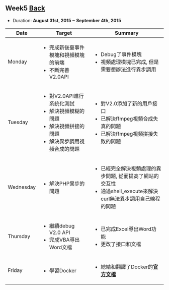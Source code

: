 ## Week5	[Back](./../summary.md)

* Duration: **August 31st, 2015 ~ September 4th, 2015**

<table>
	<thead>
		<th scope="col">Date</th>
		<th scope="col">Target</th>
		<th scope="col">Summary</th>
	</thead>
	<tbody>
		<tr>
			<td>Monday</td>
			<td>
				<ul>
					<li>完成新後臺事件模塊和視頻模塊的前端</li>
					<li>不斷完善V2.0API</li>
				</ul>
			</td>
			<td>
				<ul>
					<li>Debug了事件模塊</li>
					<li>視頻處理模塊已完成, 但是需要想辦法進行異步調用</li>
				</ul>
			</td>
		</tr>
		<tr>
			<td>Tuesday</td>
			<td>
				<ul>
					<li>對V2.0API進行系統化測試</li>
					<li>解決視頻模糊的問題</li>
					<li>解決視頻拼接的問題</li>
					<li>解決異步調用視頻合成的問題</li>
				</ul>
			</td>
			<td>
				<ul>
					<li>對V2.0添加了新的用戶接口</li>
					<li>已解決ffmpeg視頻合成失真的問題</li>
					<li>已解決ffmpeg視頻拼接失敗的問題</li>
				</ul>
			</td>
		</tr>
		<tr>
			<td>Wednesday</td>
			<td>
				<ul>
					<li>解決PHP異步的問題</li>
				</ul>
			</td>
			<td>
				<ul>
					<li>已經完全解決視頻處理的異步問題, 從而提高了網站的交互性</li>
					<li>通過shell_execute來解決curl無法異步調用自己線程的問題</li>
				</ul>
			</td>
		</tr>
		<tr>
			<td>Thursday</td>
			<td>
				<ul>
					<li>繼續debug V2.0 API</li>
					<li>完成VBA導出Word文檔</li>
				</ul>
			</td>
			<td>
				<ul>
					<li>已完成Excel導出Word功能</li>
					<li>更改了接口和文檔</li>
				</ul>
			</td>
		</tr>
		<tr>
			<td>Friday</td>
			<td>
				<ul>
					<li>學習Docker</li>	
				</ul>
			</td>
			<td>
				<ul>
					<li>總結和翻譯了Docker的<a href="./../docker/docker.md"><strong>官方文檔</strong></a></li>	
				</ul>
			</td>
		</tr>
	</tbody>
</table>

